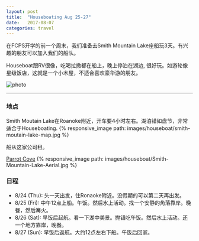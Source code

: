 ```yaml
---
layout: post
title:  "Houseboating Aug 25-27"
date:   2017-08-07
categories: travel 
---
```


在FCPS开学的前一个周末，我们准备去Smith Mountain Lake座船玩3天。有兴趣的朋友可以加入我们的船队。

Houseboat跟RV很像，吃喝拉撒都在船上，晚上停泊在湖边, 很好玩。如游轮像星级饭店，这就是一个小木屋，不适合喜欢豪华游的朋友。

![photo]({{site.url}}/images/houseboat/houseboat1.jpg)

--------------------

### 地点

Smith Moutain Lake在Roanoke附近，开车要4小时左右。湖泊错如盘节，非常适合于Houseboating.
{% responsive_image path: images/houseboat/smith-moutain-lake-map.jpg %}

船从这家公司租。

[Parrot Cove](http://www.parrotcove.com/boat-rentals/house-boats/)
{% responsive_image path: images/houseboat/Smith-Mountain-Lake-Aerial.jpg %}

### 日程

* 8/24 (Thu): 头一天出发，住Ronaoke附近。没假期的可以第二天再出发。
* 8/25 (Fri): 中午12点上船。午饭。然后水上活动。找一个安静的角落靠岸。晚餐，然后篝火。
* 8/26 (Sat): 早饭后起航。看一下湖中美景。抛锚吃午饭。然后水上活动。还一个地方靠岸，晚餐。
* 8/27 (Sun): 早饭后返航。大约12点左右下船。午饭后回家。

